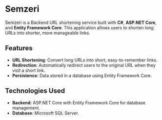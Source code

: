 # Semzeri

Semzeri is a Backend URL shortening service built with **C#**, **ASP.NET Core**, and **Entity Framework Core**. This application allows users to shorten long URLs into shorter, more manageable links.

## Features

- **URL Shortening**: Convert long URLs into short, easy-to-remember links.
- **Redirection**: Automatically redirect users to the original URL when they visit a short link.
- **Persistence**: Data stored in a database using Entity Framework Core.

## Technologies Used

- **Backend**: ASP.NET Core with Entity Framework Core for database management.
- **Database**: Microsoft SQL Server.

